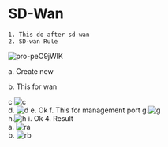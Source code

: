 # SD-Wan
	1. This do after sd-wan
	2. SD-wan Rule
![pro-peO9jWIK](https://github.com/user-attachments/assets/502efb11-79d1-4313-960a-35345dc1a59c)

a. Create new 

b. This for wan

c ![c](https://github.com/user-attachments/assets/94e98c49-6929-4d87-a8dc-0eb242d45fd1)		
  d. ![d](https://github.com/user-attachments/assets/470bf3d5-a01d-422c-b445-d5d7ed337856)
  e. Ok
  f. This for management port 
		g.![g](https://github.com/user-attachments/assets/88c30f8a-451e-4c69-a5d4-4176f52d1307)		
		h.![h](https://github.com/user-attachments/assets/d0f7fc3e-f1f6-4c51-a933-53d6bb5047f3)
		i. Ok
	4. Result  
		a. ![ra](https://github.com/user-attachments/assets/eca1d7bb-3e65-417f-ba4b-5e8b40b69c98)	
		b. ![rb](https://github.com/user-attachments/assets/07c52b64-897a-4f0d-a49c-701f053dbddd)

